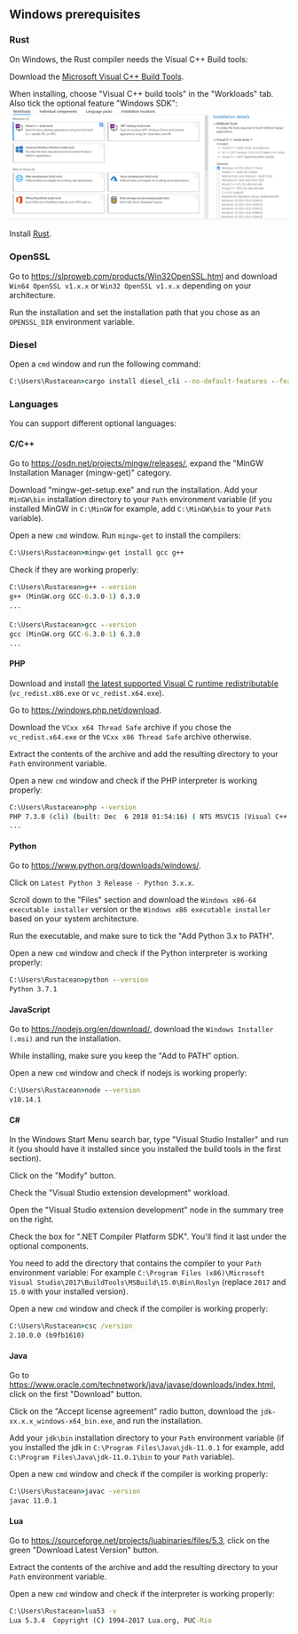 ## Windows prerequisites

### Rust

On Windows, the Rust compiler needs the Visual C++ Build tools:

Download the [Microsoft Visual C++ Build Tools](https://visualstudio.microsoft.com/thank-you-downloading-visual-studio/?sku=BuildTools).

When installing, choose "Visual C++ build tools" in the "Workloads" tab.
Also tick the optional feature "Windows SDK":
![](windows-vstools.png)


Install [Rust](https://win.rustup.rs/).


### OpenSSL

Go to https://slproweb.com/products/Win32OpenSSL.html and download `Win64 OpenSSL v1.x.x` or `Win32 OpenSSL v1.x.x` depending on your architecture.

Run the installation and set the installation path that you chose as an `OPENSSL_DIR` environment variable.

### Diesel

Open a `cmd` window and run the following command:
```cmd
C:\Users\Rustacean>cargo install diesel_cli --no-default-features --features "sqlite"
```

### Languages

You can support different optional languages:

#### C/C++

Go to https://osdn.net/projects/mingw/releases/, expand the "MinGW Installation Manager (mingw-get)" category.

Download "mingw-get-setup.exe" and run the installation.
Add your `MinGW\bin` installation directory to your `Path` environment variable (if you installed MinGW in `C:\MinGW` for example, add `C:\MinGW\bin` to your `Path` variable).

Open a new `cmd` window.
Run `mingw-get` to install the compilers:
```cmd
C:\Users\Rustacean>mingw-get install gcc g++
```
Check if they are working properly:
```cmd
C:\Users\Rustacean>g++ --version
g++ (MinGW.org GCC-6.3.0-1) 6.3.0
...

C:\Users\Rustacean>gcc --version
gcc (MinGW.org GCC-6.3.0-1) 6.3.0
...
```

#### PHP

Download and install [the latest supported Visual C runtime redistributable](https://support.microsoft.com/en-us/help/2977003) (`vc_redist.x86.exe` or `vc_redist.x64.exe`).

Go to https://windows.php.net/download.

Download the `VCxx x64 Thread Safe` archive if you chose the `vc_redist.x64.exe` or the `VCxx x86 Thread Safe` archive otherwise.

Extract the contents of the archive and add the resulting directory to your `Path` environment variable.

Open a new `cmd` window and check if the PHP interpreter is working properly:
```cmd
C:\Users\Rustacean>php --version
PHP 7.3.0 (cli) (built: Dec  6 2018 01:54:16) ( NTS MSVC15 (Visual C++ 2017) x64 )
...
```

#### Python

Go to https://www.python.org/downloads/windows/.

Click on `Latest Python 3 Release - Python 3.x.x`.

Scroll down to the "Files" section and download the `Windows x86-64 executable installer` version or the `Windows x86 executable installer` based on your system architecture.

Run the executable, and make sure to tick the "Add Python 3.x to PATH".

Open a new `cmd` window and check if the Python interpreter is working properly:
```cmd
C:\Users\Rustacean>python --version
Python 3.7.1
```

#### JavaScript

Go to https://nodejs.org/en/download/, download the `Windows Installer (.msi)` and run the installation.

While installing, make sure you keep the "Add to PATH" option.

Open a new `cmd` window and check if nodejs is working properly:
```cmd
C:\Users\Rustacean>node --version
v10.14.1
```

#### C#

In the Windows Start Menu search bar, type "Visual Studio Installer" and run it (you should have it installed since you installed the build tools in the first section).

Click on the "Modify" button.

Check the "Visual Studio extension development" workload.

Open the "Visual Studio extension development" node in the summary tree on the right.

Check the box for ".NET Compiler Platform SDK". You'll find it last under the optional components.

You need to add the directory that contains the compiler to your `Path` environment variable:
For example `C:\Program Files (x86)\Microsoft Visual Studio\2017\BuildTools\MSBuild\15.0\Bin\Roslyn` (replace `2017` and `15.0` with your installed version).

Open a new `cmd` window and check if the compiler is working properly:
```cmd
C:\Users\Rustacean>csc /version
2.10.0.0 (b9fb1610)
```

#### Java

Go to https://www.oracle.com/technetwork/java/javase/downloads/index.html, click on the first "Download" button.

Click on the "Accept license agreement" radio button, download the `jdk-xx.x.x_windows-x64_bin.exe`, and run the installation.

Add your `jdk\bin` installation directory to your `Path` environment variable (if you installed the jdk in `C:\Program Files\Java\jdk-11.0.1` for example, add `C:\Program Files\Java\jdk-11.0.1\bin` to your `Path` variable).

Open a new `cmd` window and check if the compiler is working properly:
```cmd
C:\Users\Rustacean>javac -version
javac 11.0.1
```

#### Lua

Go to https://sourceforge.net/projects/luabinaries/files/5.3, click on the green "Download Latest Version" button.

Extract the contents of the archive and add the resulting directory to your `Path` environment variable.

Open a new `cmd` window and check if the interpreter is working properly:
```cmd
C:\Users\Rustacean>lua53 -v
Lua 5.3.4  Copyright (C) 1994-2017 Lua.org, PUC-Rio
```
